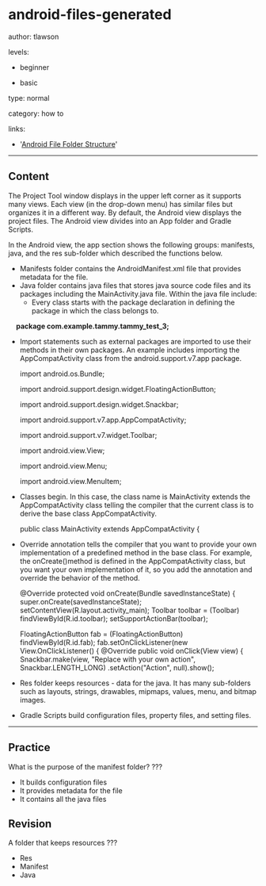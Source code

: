 # android-files-generated
author: tlawson

levels:

  - beginner

  - basic

type: normal

category: how to

links:

  - '[Android File Folder Structure](http://www.brainbell.com/android/file-folder-structure.html)'

---
## Content

The Project Tool window displays in the upper left corner as it supports many views. Each view (in the drop-down menu) has similar files but organizes it in a different way. By default, the Android view displays the project files. The Android view divides into an App folder and Gradle Scripts. 

In the Android view, the app section shows the following groups: manifests, java, and the res sub-folder which described the functions below.

* Manifests folder contains the AndroidManifest.xml file that provides metadata for the file. 
* Java folder contains java files that stores java source code files and its packages including the MainActivity.java file.
  Within the java file include: 
  * Every class starts with the package declaration in defining the package in which the class belongs to. 

     **package com.example.tammy.tammy_test_3;**

  * Import statements such as external packages are imported to use their methods in their own packages. 
    An example includes importing the AppCompatActivity class from the android.support.v7.app package.

      import android.os.Bundle;

      import android.support.design.widget.FloatingActionButton;
      
      import android.support.design.widget.Snackbar;
      
      import android.support.v7.app.AppCompatActivity;
      
      import android.support.v7.widget.Toolbar;
      
      import android.view.View;
      
      import android.view.Menu;
      
      import android.view.MenuItem;

  * Classes begin. In this case, the class name is MainActivity extends the AppCompatActivity class telling the compiler that 
    the current class is to derive the base class AppCompatActivity.

      public class MainActivity extends AppCompatActivity {
      
  *  Override annotation  tells the compiler that you want to provide your own implementation of a predefined method in the base class.      For example, the onCreate()method is defined in the AppCompatActivity class, but you want your own implementation of it, so you add      the annotation and override the behavior of the method.
 

        @Override
          protected void onCreate(Bundle savedInstanceState) {
          super.onCreate(savedInstanceState);
          setContentView(R.layout.activity_main);
          Toolbar toolbar = (Toolbar) findViewById(R.id.toolbar);
          setSupportActionBar(toolbar);

        FloatingActionButton fab = (FloatingActionButton) findViewById(R.id.fab);
          fab.setOnClickListener(new View.OnClickListener() {
          @Override
           public void onClick(View view) {
          Snackbar.make(view, "Replace with your own action", Snackbar.LENGTH_LONG)
          .setAction("Action", null).show();

* Res folder keeps resources - data for the java. It has many sub-folders such as layouts, strings, drawables, mipmaps, values, menu, 
  and bitmap images. 
* Gradle Scripts build configuration files, property files, and setting files.     


---
## Practice

What is the purpose of the manifest folder?
???

* It builds configuration files
* It provides metadata for the file
* It contains all the java files

## Revision

A folder that keeps resources ???

* Res
* Manifest
* Java
